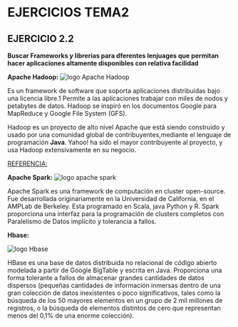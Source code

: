 

# EJERCICIOS TEMA2

## EJERCICIO 2.2
**Buscar Frameworks y librerias para dferentes lenjuages que permitan hacer aplicaciones altamente disponibles con relativa facilidad**


**Apache Hadoop:**
![logo Apache Hadoop](https://upload.wikimedia.org/wikipedia/commons/0/0e/Hadoop_logo.svg)



Es un framework de software que soporta aplicaciones distribuidas bajo una licencia libre.1​ Permite a las aplicaciones trabajar con miles de nodos y petabytes de datos. Hadoop se inspiró en los documentos Google para MapReduce y Google File System (GFS).

Hadoop es un proyecto de alto nivel Apache que está siendo construido y usado por una comunidad global de contribuyentes,mediante el lenguaje de programación **Java**. Yahoo! ha sido el mayor contribuyente al proyecto, y usa Hadoop extensivamente en su negocio.

[REFERENCIA:](https://es.wikipedia.org/wiki/Apache_Hadoop)




**Apache Spark:**
![logo apache spark](https://upload.wikimedia.org/wikipedia/commons/f/f3/Apache_Spark_logo.svg)



Apache Spark es una framework de computación en cluster open-source. Fue desarrollada originariamente en la Universidad de California, en el AMPLab de Berkeley. Esta programado en Scala, java Python y R.
Spark proporciona una interfaz para la programación de clusters completos con Paralelismo de Datos implícito y tolerancia a fallos.






**Hbase:**

![logo Hbase](http://hbase.apache.org/images/hbase_logo_with_orca_large.png)

HBase es una base de datos distribuida no relacional de código abierto modelada a partir de Google BigTable y escrita en Java.
Proporciona una forma tolerante a fallos de almacenar grandes cantidades de datos dispersos (pequeñas cantidades de información inmersas dentro de una gran colección de datos inexistentes o poco significativos, tales como la búsqueda de los 50 mayores elementos en un grupo de 2 mil millones de registros, o la búsqueda de elementos distintos de cero que representan menos del 0,1% de una enorme colección).
